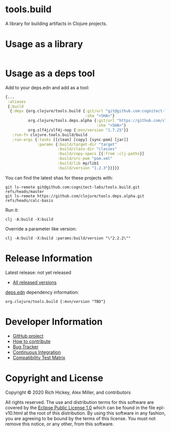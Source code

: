 tools.build
========================================

A library for building artifacts in Clojure projects.

# Usage as a library

```clojure
```

# Usage as a deps tool

Add to your deps.edn and add as a tool:

```clojure
{...
 :aliases
 {:build
  {:deps {org.clojure/tools.build {:git/url "git@github.com:cognitect-labs/tools.build.git"
                                   :sha "<SHA>"}
          org.clojure/tools.deps.alpha {:git/url "https://github.com/clojure/tools.deps.alpha.git"
                                        :sha "<SHA>"}
          org.slf4j/slf4j-nop {:mvn/version "1.7.25"}}
   :run-fn clojure.tools.build/build
   :run-args {:tasks [[clean] [copy] [sync-pom] [jar]]
              :params {:build/target-dir "target"
                       :build/class-dir "classes"
                       :build/copy-specs [{:from :clj-paths}]
                       :build/src-pom "pom.xml"
                       :build/lib my/lib1
                       :build/version "1.2.3"}}}}}
```

You can find the latest shas for these projects with:

    git ls-remote git@github.com:cognitect-labs/tools.build.git refs/heads/master
    git ls-remote https://github.com/clojure/tools.deps.alpha.git refs/heads/calc-basis


Run it: 

```
clj -A:build -X:build
```

Override a parameter like version:

```
clj -A:build -X:build :params:build/version "\"2.2.2\""
```

# Release Information

Latest release: not yet released

* [All released versions](http://search.maven.org/#search%7Cgav%7C1%7Cg%3A%22org.clojure%22%20AND%20a%3A%22tools.build%22)

[deps.edn](https://clojure.org/guides/deps_and_cli) dependency information:

```
org.clojure/tools.build {:mvn/version "TBD"}
```

# Developer Information

* [GitHub project](https://github.com/clojure/tools.build)
* [How to contribute](https://clojure.org/community/contributing)
* [Bug Tracker](https://dev.clojure.org/jira/browse/TDEPS)
* [Continuous Integration](https://build.clojure.org/job/tools.build/)
* [Compatibility Test Matrix](https://build.clojure.org/job/tools.build-test-matrix/)

# Copyright and License

Copyright © 2020 Rich Hickey, Alex Miller, and contributors

All rights reserved. The use and
distribution terms for this software are covered by the
[Eclipse Public License 1.0] which can be found in the file
epl-v10.html at the root of this distribution. By using this software
in any fashion, you are agreeing to be bound by the terms of this
license. You must not remove this notice, or any other, from this
software.

[Eclipse Public License 1.0]: http://opensource.org/licenses/eclipse-1.0.php

